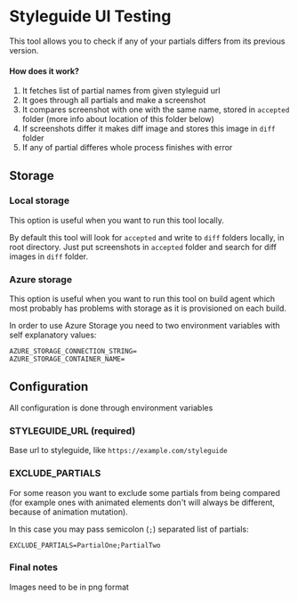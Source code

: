 # Styleguide UI Testing

This tool allows you to check if any of your partials differs from its previous version.

#### How does it work?
1. It fetches list of partial names from given styleguid url
2. It goes through all partials and make a screenshot 
3. It compares screenshot with one with the same name, stored in `accepted` folder (more info about location of this folder below)
4. If screenshots differ it makes diff image and stores this image in `diff` folder
5. If any of partial differes whole process finishes with error

## Storage 

### Local storage

This option is useful when you want to run this tool locally.

By default this tool will look for `accepted` and write to `diff` folders locally, in root directory. Just put screenshots in `accepted` folder and search for diff images in `diff` folder. 


### Azure storage

This option is useful when you want to run this tool on build agent which most probably has problems with storage as it is provisioned on each build.

In order to use Azure Storage you need to two environment variables with self explanatory values:

```
AZURE_STORAGE_CONNECTION_STRING=
AZURE_STORAGE_CONTAINER_NAME=
```

## Configuration

All configuration is done through environment variables

### STYLEGUIDE_URL (required)
Base url to styleguide, like `https://example.com/styleguide`

### EXCLUDE_PARTIALS
For some reason you want to exclude some partials from being compared (for example ones with animated elements don't will always be different, because of animation mutation).

In this case you may pass semicolon (`;`) separated list of partials:

`EXCLUDE_PARTIALS=PartialOne;PartialTwo`

### Final notes

Images need to be in png format



